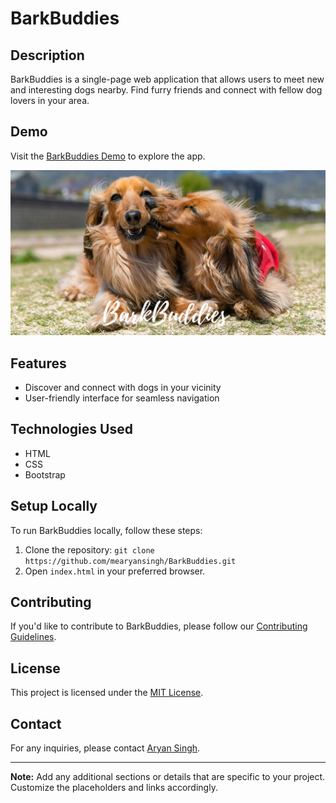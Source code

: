 # BarkBuddies

## Description
BarkBuddies is a single-page web application that allows users to meet new and interesting dogs nearby. Find furry friends and connect with fellow dog lovers in your area.

## Demo
Visit the [BarkBuddies Demo](https://mearyansingh.github.io/BarkBuddies/) to explore the app.

![BarkBuddies Screenshot](/images/og-img.png)

## Features
- Discover and connect with dogs in your vicinity
- User-friendly interface for seamless navigation

## Technologies Used
- HTML
- CSS
- Bootstrap

## Setup Locally
To run BarkBuddies locally, follow these steps:
1. Clone the repository: `git clone https://github.com/mearyansingh/BarkBuddies.git`
2. Open `index.html` in your preferred browser.

## Contributing
If you'd like to contribute to BarkBuddies, please follow our [Contributing Guidelines](CONTRIBUTING.md).

## License
This project is licensed under the [MIT License](LICENSE).

## Contact
For any inquiries, please contact [Aryan Singh](mailto:your.email@example.com).

---

**Note:** Add any additional sections or details that are specific to your project. Customize the placeholders and links accordingly.



